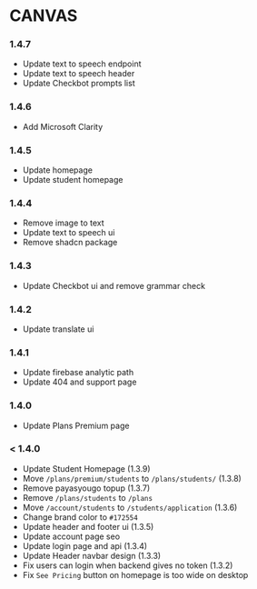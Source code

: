 # CANVAS

### 1.4.7

- Update text to speech endpoint
- Update text to speech header
- Update Checkbot prompts list


### 1.4.6
- Add Microsoft Clarity

### 1.4.5

- Update homepage
- Update student homepage

### 1.4.4

- Remove image to text
- Update text to speech ui
- Remove shadcn package

### 1.4.3

- Update Checkbot ui and remove grammar check

### 1.4.2

- Update translate ui

### 1.4.1

- Update firebase analytic path
- Update 404 and support page

### 1.4.0

- Update Plans Premium page

### < 1.4.0

- Update Student Homepage (1.3.9)
- Move `/plans/premium/students` to `/plans/students/` (1.3.8)
- Remove payasyougo topup (1.3.7)
- Remove `/plans/students` to `/plans`
- Move `/account/students` to `/students/application` (1.3.6)
- Change brand color to `#172554`
- Update header and footer ui (1.3.5)
- Update account page seo
- Update login page and api (1.3.4)
- Update Header navbar design (1.3.3)
- Fix users can login when backend gives no token (1.3.2)
- Fix `See Pricing` button on homepage is too wide on desktop

